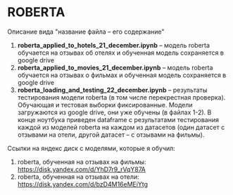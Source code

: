 # ROBERTA

Описание вида "название файла – его содержание"

1) **roberta_applied_to_hotels_21_december.ipynb**
– модель roberta обучается на отзывах об отелях и
обученная модель сохраняется в google drive
2) **roberta_applied_to_movies_21_december.ipynb**
– модель roberta обучается на отзывах о фильмах и 
обученная модель сохраняется в google drive
3) **roberta_loading_and_testing_22_december.ipynb**
– результаты тестирования модели roberta
(в том числе перекрестная проверка). Обучающая и тестовая
выборки фиксированные.
Модели загружаются из google drive, они уже обучены
(в файлах 1-2).
В конце ноутбука приведен dataframe
с результатами тестирования каждой из моделей roberta 
на каждом из датасетов (один датасет с отзывами на отели, 
другой датасет – с отзывами на фильмы).

   
Ссылки на яндекс диск с моделями, которые я обучил:
1) roberta, обученная на отзывах на фильмы:
https://disk.yandex.com/d/YhD7r9_rVqY87A
2) roberta, обученная на отзывах на отели:
https://disk.yandex.com/d/bzD4M16eMEiYtg


